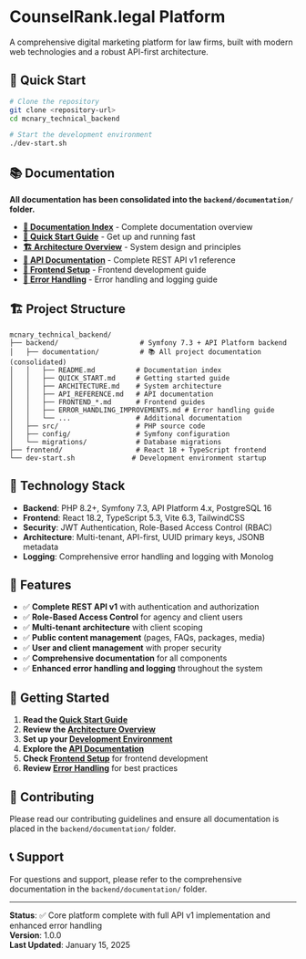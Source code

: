 # CounselRank.legal Platform

A comprehensive digital marketing platform for law firms, built with modern web technologies and a robust API-first architecture.

## 🚀 Quick Start

```bash
# Clone the repository
git clone <repository-url>
cd mcnary_technical_backend

# Start the development environment
./dev-start.sh
```

## 📚 Documentation

**All documentation has been consolidated into the `backend/documentation/` folder.**

- **[📖 Documentation Index](backend/documentation/README.md)** - Complete documentation overview
- **[🚀 Quick Start Guide](backend/documentation/QUICK_START.md)** - Get up and running fast
- **[🏗️ Architecture Overview](backend/documentation/ARCHITECTURE.md)** - System design and principles
- **[🔌 API Documentation](backend/documentation/API_REFERENCE.md)** - Complete REST API v1 reference
- **[🎨 Frontend Setup](backend/documentation/FRONTEND_SETUP.md)** - Frontend development guide
- **[🐛 Error Handling](backend/documentation/ERROR_HANDLING_IMPROVEMENTS.md)** - Error handling and logging guide

## 🏗️ Project Structure

```
mcnary_technical_backend/
├── backend/                    # Symfony 7.3 + API Platform backend
│   ├── documentation/          # 📚 All project documentation (consolidated)
│   │   ├── README.md          # Documentation index
│   │   ├── QUICK_START.md     # Getting started guide
│   │   ├── ARCHITECTURE.md    # System architecture
│   │   ├── API_REFERENCE.md   # API documentation
│   │   ├── FRONTEND_*.md      # Frontend guides
│   │   ├── ERROR_HANDLING_IMPROVEMENTS.md # Error handling guide
│   │   └── ...                # Additional documentation
│   ├── src/                   # PHP source code
│   ├── config/                # Symfony configuration
│   └── migrations/            # Database migrations
├── frontend/                  # React 18 + TypeScript frontend
└── dev-start.sh              # Development environment startup
```

## 🔧 Technology Stack

- **Backend**: PHP 8.2+, Symfony 7.3, API Platform 4.x, PostgreSQL 16
- **Frontend**: React 18.2, TypeScript 5.3, Vite 6.3, TailwindCSS
- **Security**: JWT Authentication, Role-Based Access Control (RBAC)
- **Architecture**: Multi-tenant, API-first, UUID primary keys, JSONB metadata
- **Logging**: Comprehensive error handling and logging with Monolog

## 🎯 Features

- ✅ **Complete REST API v1** with authentication and authorization
- ✅ **Role-Based Access Control** for agency and client users
- ✅ **Multi-tenant architecture** with client scoping
- ✅ **Public content management** (pages, FAQs, packages, media)
- ✅ **User and client management** with proper security
- ✅ **Comprehensive documentation** for all components
- ✅ **Enhanced error handling and logging** throughout the system

## 📖 Getting Started

1. **Read the [Quick Start Guide](backend/documentation/QUICK_START.md)**
2. **Review the [Architecture Overview](backend/documentation/ARCHITECTURE.md)**
3. **Set up your [Development Environment](backend/documentation/QUICK_START.md)**
4. **Explore the [API Documentation](backend/documentation/API_REFERENCE.md)**
5. **Check [Frontend Setup](backend/documentation/FRONTEND_SETUP.md)** for frontend development
6. **Review [Error Handling](backend/documentation/ERROR_HANDLING_IMPROVEMENTS.md)** for best practices

## 🤝 Contributing

Please read our contributing guidelines and ensure all documentation is placed in the `backend/documentation/` folder.

## 📞 Support

For questions and support, please refer to the comprehensive documentation in the `backend/documentation/` folder.

---

**Status**: ✅ Core platform complete with full API v1 implementation and enhanced error handling  
**Version**: 1.0.0  
**Last Updated**: January 15, 2025
